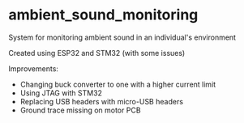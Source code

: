 # ambient_sound_monitoring
System for monitoring ambient sound in an individual's environment

Created using ESP32 and STM32 (with some issues)

Improvements: 
- Changing buck converter to one with a higher current limit
- Using JTAG with STM32
- Replacing USB headers with micro-USB headers
- Ground trace missing on motor PCB
